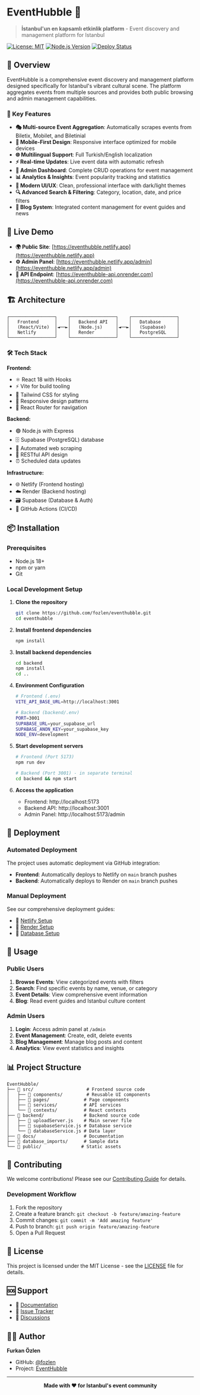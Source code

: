 # EventHubble 🎪

> **İstanbul'un en kapsamlı etkinlik platform** - Event discovery and management platform for Istanbul

[![License: MIT](https://img.shields.io/badge/License-MIT-yellow.svg)](https://opensource.org/licenses/MIT)
[![Node.js Version](https://img.shields.io/badge/node-%3E%3D18-brightgreen)](https://nodejs.org/)
[![Deploy Status](https://api.netlify.com/api/v1/badges/your-badge-id/deploy-status)](https://app.netlify.com/sites/eventhubble/deploys)

## 🌟 Overview

EventHubble is a comprehensive event discovery and management platform designed specifically for Istanbul's vibrant cultural scene. The platform aggregates events from multiple sources and provides both public browsing and admin management capabilities.

### 🎯 Key Features

- **🎭 Multi-source Event Aggregation**: Automatically scrapes events from Biletix, Mobilet, and Biletinial
- **📱 Mobile-First Design**: Responsive interface optimized for mobile devices  
- **🌐 Multilingual Support**: Full Turkish/English localization
- **⚡ Real-time Updates**: Live event data with automatic refresh
- **👥 Admin Dashboard**: Complete CRUD operations for event management
- **📊 Analytics & Insights**: Event popularity tracking and statistics
- **🎨 Modern UI/UX**: Clean, professional interface with dark/light themes
- **🔍 Advanced Search & Filtering**: Category, location, date, and price filters
- **📝 Blog System**: Integrated content management for event guides and news

## 🚀 Live Demo

- **🌍 Public Site**: [https://eventhubble.netlify.app](https://eventhubble.netlify.app)
- **⚙️ Admin Panel**: [https://eventhubble.netlify.app/admin](https://eventhubble.netlify.app/admin)
- **🔗 API Endpoint**: [https://eventhubble-api.onrender.com](https://eventhubble-api.onrender.com)

## 🏗️ Architecture

```
┌─────────────────┐    ┌─────────────────┐    ┌─────────────────┐
│   Frontend      │    │   Backend API   │    │   Database      │
│   (React/Vite)  │◄──►│   (Node.js)     │◄──►│   (Supabase)    │
│   Netlify       │    │   Render        │    │   PostgreSQL    │
└─────────────────┘    └─────────────────┘    └─────────────────┘
```

### 🛠️ Tech Stack

**Frontend:**
- ⚛️ React 18 with Hooks
- ⚡ Vite for build tooling
- 🎨 Tailwind CSS for styling
- 📱 Responsive design patterns
- 🧭 React Router for navigation

**Backend:**
- 🟢 Node.js with Express
- 🗄️ Supabase (PostgreSQL) database
- 🔄 Automated web scraping
- 📡 RESTful API design
- ⏰ Scheduled data updates

**Infrastructure:**
- 🌐 Netlify (Frontend hosting)
- ☁️ Render (Backend hosting)
- 🗃️ Supabase (Database & Auth)
- 🔄 GitHub Actions (CI/CD)

## 📦 Installation

### Prerequisites

- Node.js 18+ 
- npm or yarn
- Git

### Local Development Setup

1. **Clone the repository**
   ```bash
   git clone https://github.com/fozlen/eventhubble.git
   cd eventhubble
   ```

2. **Install frontend dependencies**
   ```bash
   npm install
   ```

3. **Install backend dependencies**
   ```bash
   cd backend
   npm install
   cd ..
   ```

4. **Environment Configuration**
   ```bash
   # Frontend (.env)
   VITE_API_BASE_URL=http://localhost:3001
   
   # Backend (backend/.env)
   PORT=3001
   SUPABASE_URL=your_supabase_url
   SUPABASE_ANON_KEY=your_supabase_key
   NODE_ENV=development
   ```

5. **Start development servers**
   ```bash
   # Frontend (Port 5173)
   npm run dev
   
   # Backend (Port 3001) - in separate terminal
   cd backend && npm start
   ```

6. **Access the application**
   - Frontend: http://localhost:5173
   - Backend API: http://localhost:3001
   - Admin Panel: http://localhost:5173/admin

## 🚀 Deployment

### Automated Deployment

The project uses automatic deployment via GitHub integration:

- **Frontend**: Automatically deploys to Netlify on `main` branch pushes
- **Backend**: Automatically deploys to Render on `main` branch pushes

### Manual Deployment

See our comprehensive deployment guides:

- 📘 [Netlify Setup](./docs/netlify-setup.md)
- 📗 [Render Setup](./docs/deployment-setup.md)
- 📙 [Database Setup](./docs/database-setup-complete.md)

## 🎯 Usage

### Public Users

1. **Browse Events**: View categorized events with filters
2. **Search**: Find specific events by name, venue, or category
3. **Event Details**: View comprehensive event information
4. **Blog**: Read event guides and Istanbul culture content

### Admin Users

1. **Login**: Access admin panel at `/admin`
2. **Event Management**: Create, edit, delete events
3. **Blog Management**: Manage blog posts and content
4. **Analytics**: View event statistics and insights

## 📊 Project Structure

```
EventHubble/
├── 📁 src/                    # Frontend source code
│   ├── 📁 components/         # Reusable UI components
│   ├── 📁 pages/             # Page components
│   ├── 📁 services/          # API services
│   └── 📁 contexts/          # React contexts
├── 📁 backend/               # Backend source code
│   ├── 📄 uploadServer.js    # Main server file
│   ├── 📄 supabaseService.js # Database service
│   └── 📄 databaseService.js # Data layer
├── 📁 docs/                  # Documentation
├── 📁 database_imports/      # Sample data
└── 📁 public/               # Static assets
```

## 🤝 Contributing

We welcome contributions! Please see our [Contributing Guide](./docs/contributing.md) for details.

### Development Workflow

1. Fork the repository
2. Create a feature branch: `git checkout -b feature/amazing-feature`
3. Commit changes: `git commit -m 'Add amazing feature'`
4. Push to branch: `git push origin feature/amazing-feature`
5. Open a Pull Request

## 📄 License

This project is licensed under the MIT License - see the [LICENSE](LICENSE) file for details.

## 🆘 Support

- 📖 [Documentation](./docs/README.md)
- 🐛 [Issue Tracker](https://github.com/fozlen/eventhubble/issues)
- 💬 [Discussions](https://github.com/fozlen/eventhubble/discussions)

## 👨‍💻 Author

**Furkan Özlen**
- GitHub: [@fozlen](https://github.com/fozlen)
- Project: [EventHubble](https://github.com/fozlen/eventhubble)

---

<div align="center">
  <strong>Made with ❤️ for Istanbul's event community</strong>
</div>
